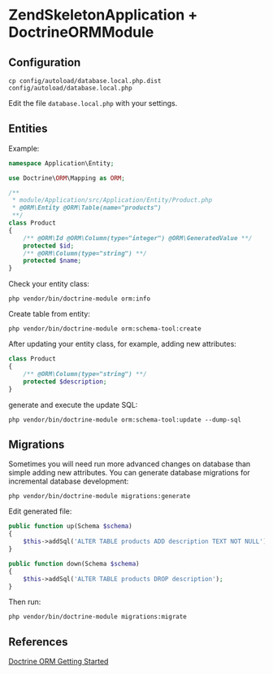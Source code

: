 ZendSkeletonApplication + DoctrineORMModule
===========================================

Configuration
-------------

```
cp config/autoload/database.local.php.dist config/autoload/database.local.php
```

Edit the file `database.local.php` with your settings.

Entities
--------

Example:

```php
namespace Application\Entity;

use Doctrine\ORM\Mapping as ORM;

/**
 * module/Application/src/Application/Entity/Product.php
 * @ORM\Entity @ORM\Table(name="products")
 **/
class Product
{
    /** @ORM\Id @ORM\Column(type="integer") @ORM\GeneratedValue **/
    protected $id;
    /** @ORM\Column(type="string") **/
    protected $name;
}
```

Check your entity class:

```
php vendor/bin/doctrine-module orm:info
```

Create table from entity:

```
php vendor/bin/doctrine-module orm:schema-tool:create
```

After updating your entity class, for example, adding new attributes:

```php
class Product
{
    /** @ORM\Column(type="string") **/
    protected $description;
}
```

generate and execute the update SQL:

```
php vendor/bin/doctrine-module orm:schema-tool:update --dump-sql
```

Migrations
----------

Sometimes you will need run more advanced changes on database than simple
adding new attributes. You can generate database migrations for incremental
database development:

```
php vendor/bin/doctrine-module migrations:generate
```

Edit generated file:

```php
public function up(Schema $schema)
{
    $this->addSql('ALTER TABLE products ADD description TEXT NOT NULL');
}

public function down(Schema $schema)
{
    $this->addSql('ALTER TABLE products DROP description');
}
```

Then run:

```
php vendor/bin/doctrine-module migrations:migrate
```

References
----------

[Doctrine ORM Getting Started](http://docs.doctrine-project.org/projects/doctrine-orm/en/latest/tutorials/getting-started.html)

